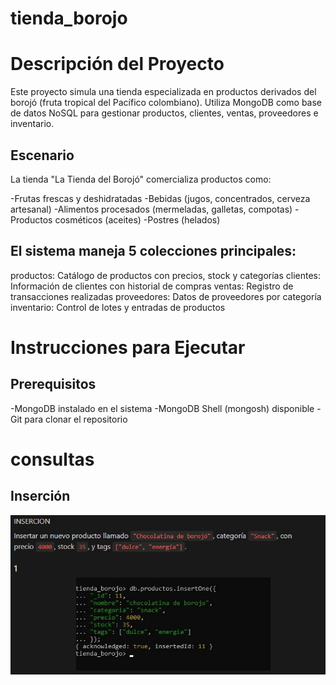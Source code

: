# tienda_borojo
# Descripción del Proyecto
Este proyecto simula una tienda especializada en productos derivados del borojó (fruta tropical del Pacífico colombiano). Utiliza MongoDB como base de datos NoSQL para gestionar productos, clientes, ventas, proveedores e inventario.
## Escenario
La tienda "La Tienda del Borojó" comercializa productos como:

-Frutas frescas y deshidratadas
-Bebidas (jugos, concentrados, cerveza artesanal)
-Alimentos procesados (mermeladas, galletas, compotas)
-Productos cosméticos (aceites)
-Postres (helados)

## El sistema maneja 5 colecciones principales:

productos: Catálogo de productos con precios, stock y categorías
clientes: Información de clientes con historial de compras
ventas: Registro de transacciones realizadas
proveedores: Datos de proveedores por categoría
inventario: Control de lotes y entradas de productos


# Instrucciones para Ejecutar
## Prerequisitos

-MongoDB instalado en el sistema
-MongoDB Shell (mongosh) disponible
-Git para clonar el repositorio

# consultas 
## Inserción
![imagen](/consulta%201.jpeg)
